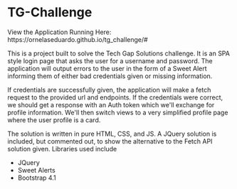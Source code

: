 # TG-Challenge

<p>View the Application Running Here: https://ornelaseduardo.github.io/tg_challenge/#</p>

<p>
This is a project built to solve the Tech Gap Solutions challenge. It is an SPA style login page that asks the user for a username and password. The application will output errors to the user in the form of a Sweet Alert informing them of either bad credentials given or missing information. 
</p>

<p>
If credentials are successfully given, the application will make a fetch request to the provided url and endpoints. If the credentials were correct, we should get a response with an Auth token which we'll exchange for profile information. We'll then switch views to a very simplified profile page where the user profile is a card. 
</p>

<p>
The solution is written in pure HTML, CSS, and JS. A JQuery solution is included, but commented out, to show the alternative to the Fetch API solution given. Libraries used include

  <ul>
    <li>JQuery</li>
    <li>Sweet Alerts</li>
    <li>Bootstrap 4.1</li>
  </ul>
</p>
